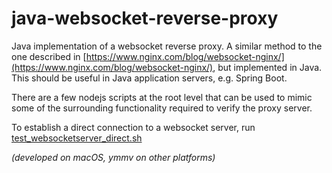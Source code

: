 # java-websocket-reverse-proxy

Java implementation of a websocket reverse proxy. A similar method to the one described in 
[https://www.nginx.com/blog/websocket-nginx/](https://www.nginx.com/blog/websocket-nginx/),
but implemented in Java. This should be useful in Java application servers, e.g. Spring Boot.

There are a few nodejs scripts at the root level that can be used to mimic some of the 
surrounding functionality required to verify the proxy server.

To establish a direct connection to a websocket server, run 
[test_websocketserver_direct.sh](./test_websocketserver_direct.sh) 





*(developed on macOS, ymmv on other platforms)*